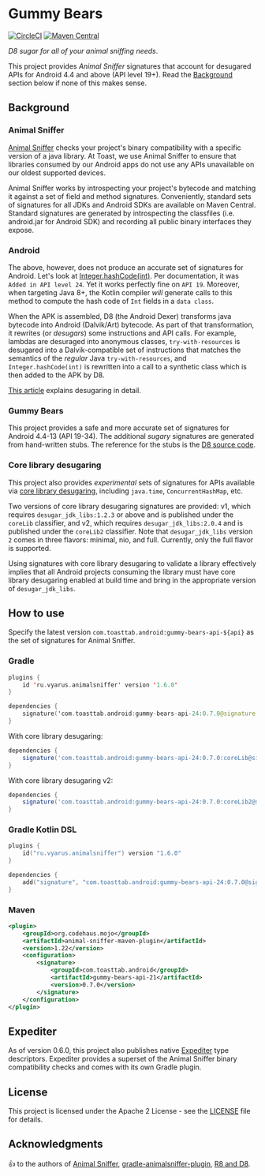 # Gummy Bears

[![CircleCI](https://circleci.com/gh/open-toast/gummy-bears.svg?style=svg)](https://circleci.com/gh/open-toast/gummy-bears)
[![Maven Central](https://img.shields.io/maven-central/v/com.toasttab.android/gummy-bears-api-24)](https://search.maven.org/artifact/com.toasttab.android/gummy-bears-api-24)

_D8 sugar for all of your animal sniffing needs_.

This project provides _Animal Sniffer_ signatures that account for desugared APIs for Android 4.4 and above (API level 19+). Read the [Background](#background) section below if none of this makes sense.

## Background

### Animal Sniffer

[Animal Sniffer](https://www.mojohaus.org/animal-sniffer/) checks your project's binary compatibility with a specific version of a java library. At Toast, we use Animal Sniffer to ensure that libraries consumed by our Android apps do not use any APIs unavailable on our oldest supported devices.

Animal Sniffer works by introspecting your project's bytecode and matching it against a set of field and method signatures. Conveniently, standard sets of signatures for all JDKs and Android SDKs are available on Maven Central. Standard signatures are generated by introspecting the classfiles (i.e. android.jar for Android SDK) and recording all public binary interfaces they expose.

### Android

The above, however, does not produce an accurate set of signatures for Android. Let's look at [Integer.hashCode(int)](https://developer.android.com/reference/java/lang/Integer#hashCode(int)). Per documentation, it was `Added in API level 24`. Yet it works perfectly fine on `API 19`. Moreover, when targeting Java 8+, the Kotlin compiler _will_ generate calls to this method to compute the hash code of `Int` fields in a `data class`.

When the APK is assembled, D8 (the Android Dexer) transforms java bytecode into Android (Dalvik/Art) bytecode. As part of that transformation, it rewrites (or _desugars_) some instructions and API calls. For example, lambdas are desuraged into anonymous classes, `try-with-resources` is desugared into a Dalvik-compatible set of instructions that matches the semantics of the _regular_ Java `try-with-resources`, and `Integer.hashCode(int)` is rewritten into a call to a synthetic class which is then added to the APK by D8.

[This article](https://jakewharton.com/d8-library-desugaring/) explains desugaring in detail.

### Gummy Bears

This project provides a safe and more accurate set of signatures for Android 4.4-13 (API 19-34). The additional _sugary_ signatures are generated from hand-written stubs. The reference for the stubs is the [D8 source code](https://r8.googlesource.com/r8/+/master/src/main/java/com/android/tools/r8/ir/desugar/BackportedMethodRewriter.java).

### Core library desugaring

This project also provides _experimental_ sets of signatures for APIs available via [core library desugaring](https://developer.android.com/studio/write/java8-support), including `java.time`, `ConcurrentHashMap`, etc.

Two versions of core library desugaring signatures are provided: v1, which requires `desugar_jdk_libs:1.2.3` or above and is published under the `coreLib`
classifier, and v2, which requires `desugar_jdk_libs:2.0.4` and is published under the `coreLib2` classifier. Note that `desugar_jdk_libs` version `2`
comes in three flavors: minimal, nio, and full. Currently, only the full flavor is supported.

Using signatures with core library desugaring to validate a library effectively implies that all Android projects consuming the library
must have core library desugaring enabled at build time and bring in the appropriate version of `desugar_jdk_libs`.

## How to use

Specify the latest version `com.toasttab.android:gummy-bears-api-${api}` as the set of signatures for Animal Sniffer.

### Gradle

```kotlin
plugins {
    id 'ru.vyarus.animalsniffer' version '1.6.0'
}

dependencies {
    signature('com.toasttab.android:gummy-bears-api-24:0.7.0@signature')
}
```

With core library desugaring:

```groovy
dependencies {
    signature('com.toasttab.android:gummy-bears-api-24:0.7.0:coreLib@signature')
}
```

With core library desugaring v2:

```groovy
dependencies {
    signature('com.toasttab.android:gummy-bears-api-24:0.7.0:coreLib2@signature')
}
```

### Gradle Kotlin DSL

```kotlin
plugins {
    id("ru.vyarus.animalsniffer") version "1.6.0"
}

dependencies {
    add("signature", "com.toasttab.android:gummy-bears-api-24:0.7.0@signature")
}
```

### Maven

```xml
<plugin>
    <groupId>org.codehaus.mojo</groupId>
    <artifactId>animal-sniffer-maven-plugin</artifactId>
    <version>1.22</version>
    <configuration>
        <signature>
            <groupId>com.toasttab.android</groupId>
            <artifactId>gummy-bears-api-21</artifactId>
            <version>0.7.0</version>
        </signature>
    </configuration>
</plugin>
```

## Expediter

As of version 0.6.0, this project also publishes native [Expediter](https://github.com/open-toast/expediter) type descriptors. Expediter provides a superset
of the Animal Sniffer binary compatibility checks and comes with its own Gradle plugin.

## License

This project is licensed under the Apache 2 License - see the [LICENSE](LICENSE) file for details.

## Acknowledgments

:+1: to the authors of [Animal Sniffer](https://www.mojohaus.org/animal-sniffer/index.html), [gradle-animalsniffer-plugin](https://github.com/xvik/gradle-animalsniffer-plugin), [R8 and D8](https://r8.googlesource.com/r8).
